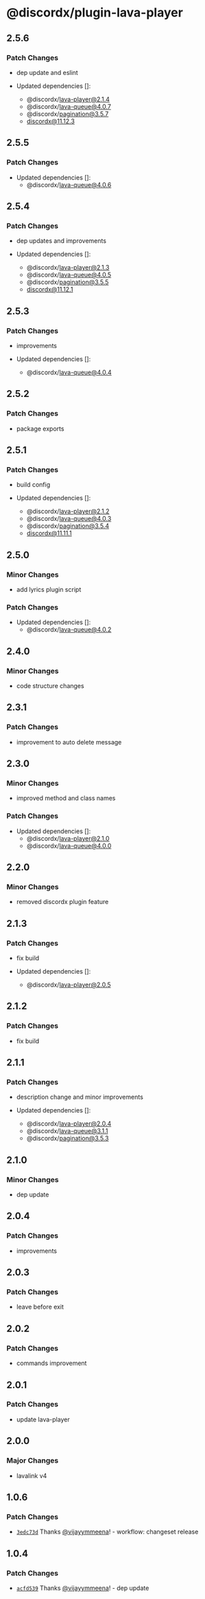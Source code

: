 # @discordx/plugin-lava-player

## 2.5.6

### Patch Changes

- dep update and eslint

- Updated dependencies []:
  - @discordx/lava-player@2.1.4
  - @discordx/lava-queue@4.0.7
  - @discordx/pagination@3.5.7
  - discordx@11.12.3

## 2.5.5

### Patch Changes

- Updated dependencies []:
  - @discordx/lava-queue@4.0.6

## 2.5.4

### Patch Changes

- dep updates and improvements

- Updated dependencies []:
  - @discordx/lava-player@2.1.3
  - @discordx/lava-queue@4.0.5
  - @discordx/pagination@3.5.5
  - discordx@11.12.1

## 2.5.3

### Patch Changes

- improvements

- Updated dependencies []:
  - @discordx/lava-queue@4.0.4

## 2.5.2

### Patch Changes

- package exports

## 2.5.1

### Patch Changes

- build config

- Updated dependencies []:
  - @discordx/lava-player@2.1.2
  - @discordx/lava-queue@4.0.3
  - @discordx/pagination@3.5.4
  - discordx@11.11.1

## 2.5.0

### Minor Changes

- add lyrics plugin script

### Patch Changes

- Updated dependencies []:
  - @discordx/lava-queue@4.0.2

## 2.4.0

### Minor Changes

- code structure changes

## 2.3.1

### Patch Changes

- improvement to auto delete message

## 2.3.0

### Minor Changes

- improved method and class names

### Patch Changes

- Updated dependencies []:
  - @discordx/lava-player@2.1.0
  - @discordx/lava-queue@4.0.0

## 2.2.0

### Minor Changes

- removed discordx plugin feature

## 2.1.3

### Patch Changes

- fix build

- Updated dependencies []:
  - @discordx/lava-player@2.0.5

## 2.1.2

### Patch Changes

- fix build

## 2.1.1

### Patch Changes

- description change and minor improvements

- Updated dependencies []:
  - @discordx/lava-player@2.0.4
  - @discordx/lava-queue@3.1.1
  - @discordx/pagination@3.5.3

## 2.1.0

### Minor Changes

- dep update

## 2.0.4

### Patch Changes

- improvements

## 2.0.3

### Patch Changes

- leave before exit

## 2.0.2

### Patch Changes

- commands improvement

## 2.0.1

### Patch Changes

- update lava-player

## 2.0.0

### Major Changes

- lavalink v4

## 1.0.6

### Patch Changes

- [`3edc73d`](https://github.com/discordx-ts/plugins/commit/3edc73da5679e8b97f0f08291da7cdef09afb165) Thanks [@vijayymmeena](https://github.com/vijayymmeena)! - workflow: changeset release

## 1.0.4

### Patch Changes

- [`acfd539`](https://github.com/discordx-ts/plugins/commit/acfd539ea9144e60e5f300f6eeac2e73f9a3c79b) Thanks [@vijayymmeena](https://github.com/vijayymmeena)! - dep update
